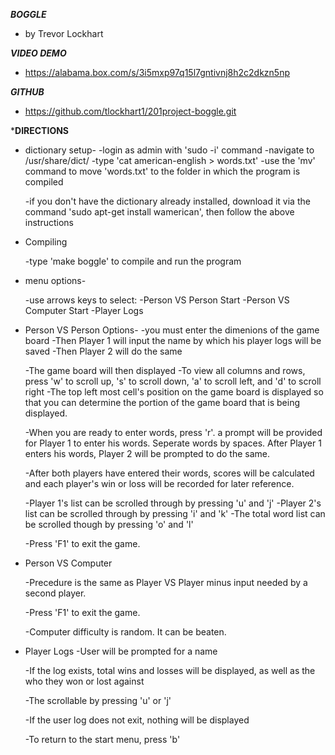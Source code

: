 ***BOGGLE***

- by Trevor Lockhart

***VIDEO DEMO***

- https://alabama.box.com/s/3i5mxp97q15l7gntivnj8h2c2dkzn5np

***GITHUB***

- https://github.com/tlockhart1/201project-boggle.git

***DIRECTIONS**

- dictionary setup-
	-login as admin with 'sudo -i' command
	-navigate to /usr/share/dict/
	-type 'cat american-english > words.txt'
	-use the 'mv' command to move 'words.txt' to the folder in which
	 the program is compiled

	-if you don't have the dictionary already installed, download it
	 via the command 'sudo apt-get install wamerican', then follow the 
	 above instructions

- Compiling

	-type 'make boggle' to compile and run the program

- menu options-

	-use arrows keys to select:
		-Person VS Person Start
		-Person VS Computer Start
		-Player Logs

- Person VS Person Options-
	-you must enter the dimenions of the game board
	-Then Player 1 will input the name by which his player logs 
	 will be saved
	-Then Player 2 will do the same
	
	-The game board will then displayed
	-To view all columns and rows, press 'w' to scroll up, 's' to
	 scroll down, 'a' to scroll left, and 'd' to scroll right
	-The top left most cell's position on the game board is displayed
	 so that you can determine the portion of the game board that is 
	 being displayed.

	-When you are ready to enter words, press 'r'. a prompt will be 
	 provided for Player 1 to enter his words. Seperate words by spaces.
	 After Player 1 enters his words, Player 2 will be prompted to do
	 the same.

	-After both players have entered their words, scores will be
	 calculated and each player's win or loss will be recorded for
	 later reference.	

	-Player 1's list can be scrolled through by pressing 'u' and 'j'
	-Player 2's list can be scrolled through by pressing 'i' and 'k'
	-The total word list can be scrolled though by pressing 'o' and 'l'

	-Press 'F1' to exit the game.

- Person VS Computer

	-Precedure is the same as Player VS Player minus input needed by
	 a second player.  

	-Press 'F1' to exit the game.

	-Computer difficulty is random. It can be beaten.

- Player Logs
	-User will be prompted for a name

	-If the log exists, total wins and losses will be displayed, as
	 well as the who they won or lost against

	-The scrollable by pressing 'u' or 'j'

	-If the user log does not exit, nothing will be displayed

	-To return to the start menu, press 'b'

	
